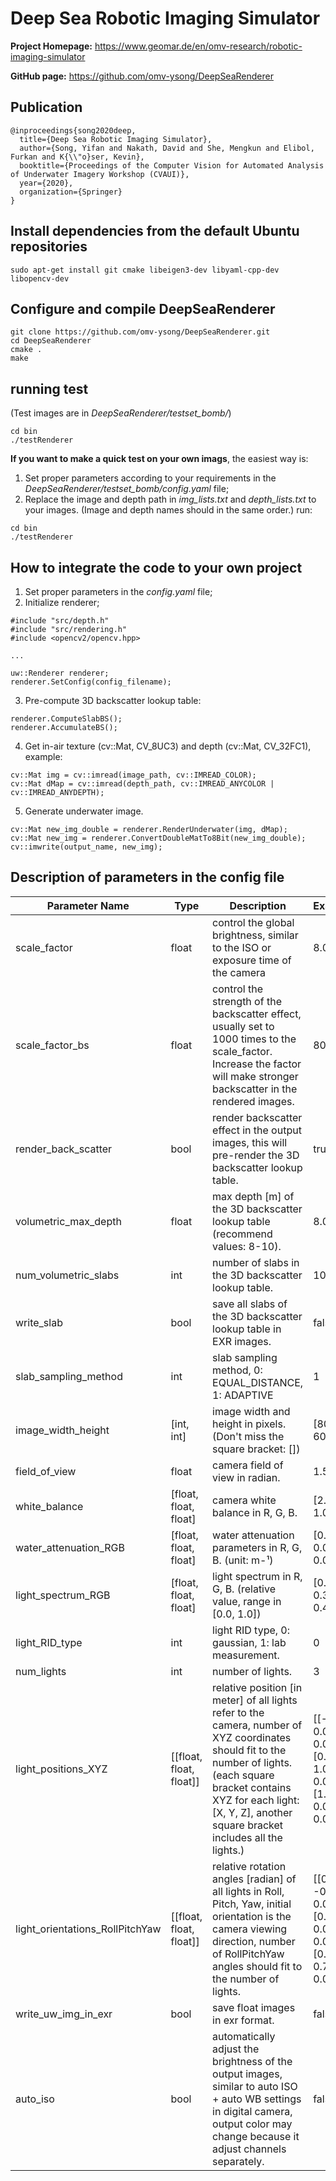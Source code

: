 # **Deep Sea Robotic Imaging Simulator**

**Project Homepage:** <https://www.geomar.de/en/omv-research/robotic-imaging-simulator>

**GitHub page:** <https://github.com/omv-ysong/DeepSeaRenderer>

## Publication
```
@inproceedings{song2020deep,
  title={Deep Sea Robotic Imaging Simulator},
  author={Song, Yifan and Nakath, David and She, Mengkun and Elibol, Furkan and K{\\"o}ser, Kevin},
  booktitle={Proceedings of the Computer Vision for Automated Analysis of Underwater Imagery Workshop (CVAUI)},
  year={2020},
  organization={Springer}
}
```

## Install dependencies from the default Ubuntu repositories

```
sudo apt-get install git cmake libeigen3-dev libyaml-cpp-dev libopencv-dev
```

## Configure and compile DeepSeaRenderer

```
git clone https://github.com/omv-ysong/DeepSeaRenderer.git
cd DeepSeaRenderer
cmake .
make
```

## running test
(Test images are in *DeepSeaRenderer/testset_bomb/*)
```
cd bin
./testRenderer
```

**If you want to make a quick test on your own imags**, the easiest way is:

1. Set proper parameters according to your requirements in the *DeepSeaRenderer/testset_bomb/config.yaml* file;
2. Replace the image and depth path in *img_lists.txt* and *depth_lists.txt* to your images. (Image and depth names should in the same order.) run:

```
cd bin
./testRenderer
```

## How to integrate the code to your own project

1. Set proper parameters in the *config.yaml* file;
2. Initialize renderer;

```
#include "src/depth.h"
#include "src/rendering.h"
#include <opencv2/opencv.hpp>

...

uw::Renderer renderer;
renderer.SetConfig(config_filename);
```

3. Pre-compute 3D backscatter lookup table:

```
renderer.ComputeSlabBS();
renderer.AccumulateBS();
```

4. Get in-air texture (cv::Mat, CV_8UC3) and depth (cv::Mat, CV_32FC1), example:

```
cv::Mat img = cv::imread(image_path, cv::IMREAD_COLOR);
cv::Mat dMap = cv::imread(depth_path, cv::IMREAD_ANYCOLOR | cv::IMREAD_ANYDEPTH);
```

5. Generate underwater image.

```
cv::Mat new_img_double = renderer.RenderUnderwater(img, dMap);
cv::Mat new_img = renderer.ConvertDoubleMatTo8Bit(new_img_double);
cv::imwrite(output_name, new_img);
```

## Description of parameters in the config file

| Parameter Name                  | Type                    | Description                                                                                                                                                                                                   | Example                                                    |
|---------------------------------|-------------------------|---------------------------------------------------------------------------------------------------------------------------------------------------------------------------------------------------------------|------------------------------------------------------------|
| scale_factor                    | float                   | control the global brightness, similar to the ISO or exposure time of the camera                                                                                                                             | 8.0                                                        |
| scale_factor_bs                 | float                   | control the strength of the backscatter effect, usually set to 1000 times  to the scale_factor. Increase the factor will make stronger  backscatter in the rendered images.                                   | 8000.0                                                     |
| render_back_scatter             | bool                    | render backscatter effect in the output images, this will pre-render  the 3D backscatter lookup table.                                                                                                        | true                                                       |
| volumetric_max_depth            | float                   | max depth [m] of the 3D backscatter lookup table (recommend values: 8-10).                                                                                                                                    | 8.0                                                        |
| num_volumetric_slabs            | int                     | number of slabs in the 3D backscatter lookup table.                                                                                                                                                           | 10                                                         |
| write_slab                      | bool                    | save all slabs of the 3D backscatter lookup table in EXR images.                                                                                                                                              | false                                                      |
| slab_sampling_method            | int                     | slab sampling method, 0: EQUAL_DISTANCE, 1: ADAPTIVE                                                                                                                                                          | 1                                                          |
| image_width_height              | [int, int]              | image width and height in pixels. (Don't miss the square bracket: [])                                                                                                                                         | [800, 600]                                                 |
| field_of_view                   | float                   | camera field of view in radian.                                                                                                                                                                               | 1.57                                                       |
| white_balance                   | [float, float, float]   | camera white balance in R, G, B.                                                                                                                                                                              | [2.2, 1.0, 1.4]                                            |
| water_attenuation_RGB           | [float, float, float]   | water attenuation parameters in R, G, B. (unit: m-¹)                                                                                                                                                          | [0.37, 0.044, 0.035]                                       |
| light_spectrum_RGB              | [float, float, float]   | light spectrum in R, G, B. (relative value, range in [0.0, 1.0])                                                                                                                                              | [0.25, 0.35, 0.4]                                          |
| light_RID_type                  | int                     | light RID type, 0: gaussian, 1: lab measurement.                                                                                                                                                               | 0                                                          |
| num_lights                      | int                     | number of lights.                                                                                                                                                                                             | 3                                                          |
| light_positions_XYZ             | [[float, float, float]] | relative position [in meter] of all lights refer to the camera, number of XYZ coordinates should fit to the number of lights. (each square bracket contains XYZ for each light: [X, Y, Z], another square bracket includes all the lights.) | [[-1.0, 0.0, 0.0], [0.0, 1.0, 0.0], [1.0, 0.0, 0.0]]       |
| light_orientations_RollPitchYaw | [[float, float, float]] | relative rotation angles [radian] of all lights in Roll, Pitch, Yaw,  initial orientation is the camera viewing direction,  number of RollPitchYaw angles should fit to the number of lights.                 | [[0.0, -0.785, 0.0], [0.785, 0.0, 0.0], [0.0, 0.785, 0.0]] |
| write_uw_img_in_exr             | bool                    | save float images in exr format.                                                                                                                                                                              | false                                                      |
| auto_iso                        | bool                    | automatically adjust the brightness of the output images, similar to auto ISO + auto WB settings in digital camera, output color may change because it adjust channels separately.                            | false                                                      |
